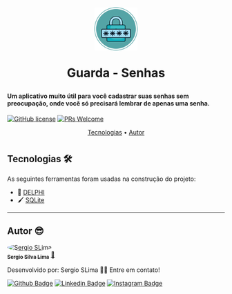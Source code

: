 <h1 align="center">
  <img src="./img/logo-oficial.png" alt="Agenda Datas" height="100" width="100">  
  <p>Guarda - Senhas</p>
</h1>

#### Um aplicativo muito útil para você cadastrar suas senhas sem preocupação, onde você só precisará lembrar de apenas uma senha.

[![GitHub license](https://img.shields.io/github/license/Naereen/StrapDown.js.svg)](https://github.com/Naereen/StrapDown.js/blob/master/LICENSE)
[![PRs Welcome](https://img.shields.io/badge/contribuition-welcome-brightgreen.svg)](http://makeapullrequest.com)

<p align="center">
 <a href="#tecnologias">Tecnologias</a> •
 <a href="#autor">Autor</a>
</p>

<h1 align="center">
<!--   <img src="./assets/print.PNG" alt="Print Tela" height="500" width="800"> -->
</h1>


## Tecnologias 🛠

As seguintes ferramentas foram usadas na construção do projeto:

- 📝 [DELPHI](https://www.w3schools.com/html/)
- 🖌 [SQLite](https://www.w3schools.com/css/)


---


## Autor 😎

<a href="https://app.rocketseat.com.br/me/sergio-silva-lima-1567192156">
 <img style="border-radius: 50%;" src="https://avatars1.githubusercontent.com/u/48762187?v=4" width="100px;" alt="Sergio SLima"/>
 <br />
 <sub><b>Sergio Silva Lima</b></sub></a> <a href="https://app.rocketseat.com.br/me/sergio-silva-lima-1567192156" title="Rocketseat">🚀
</a>

Desenvolvido por:
Sergio SLima 👋🏽
Entre em contato!

[![Github Badge](https://img.shields.io/badge/-Github-000?style=flat-square&logo=Github&logoColor=white&link=https://github.com/fagnerpsantos)](https://github.com/sergio-slima)
[![Linkedin Badge](https://img.shields.io/badge/-LinkedIn-blue?style=flat-square&logo=Linkedin&logoColor=white&link=https://www.linkedin.com/in/fagnerpsantos/)](https://www.linkedin.com/in/sergio-silva-lima-b99237140/)
[![Instagram Badge](https://img.shields.io/badge/-Instagram-red?style=flat-square&labelColor=red&logo=instagram&logoColor=white&link=https://www.instagram.com/sergio_silva_/)](https://www.instagram.com/sergio_silva_/)
